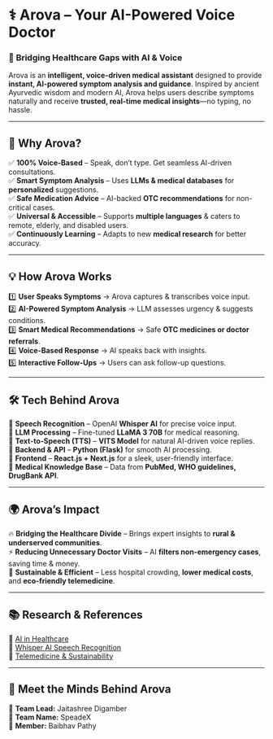 # ⚕️ **Arova – Your AI-Powered Voice Doctor**  

### 🏥 **Bridging Healthcare Gaps with AI & Voice**  
Arova is an **intelligent, voice-driven medical assistant** designed to provide **instant, AI-powered symptom analysis and guidance**. Inspired by ancient Ayurvedic wisdom and modern AI, Arova helps users describe symptoms naturally and receive **trusted, real-time medical insights**—no typing, no hassle.  

---

## 🚀 **Why Arova?**  
✅ **100% Voice-Based** – Speak, don’t type. Get seamless AI-driven consultations.  
✅ **Smart Symptom Analysis** – Uses **LLMs & medical databases** for **personalized** suggestions.  
✅ **Safe Medication Advice** – AI-backed **OTC recommendations** for non-critical cases.  
✅ **Universal & Accessible** – Supports **multiple languages** & caters to remote, elderly, and disabled users.  
✅ **Continuously Learning** – Adapts to new **medical research** for better accuracy.  

---

## 💡 **How Arova Works**  
1️⃣ **User Speaks Symptoms** → Arova captures & transcribes voice input.  
2️⃣ **AI-Powered Symptom Analysis** → LLM assesses urgency & suggests conditions.  
3️⃣ **Smart Medical Recommendations** → Safe **OTC medicines or doctor referrals**.  
4️⃣ **Voice-Based Response** → AI speaks back with insights.  
5️⃣ **Interactive Follow-Ups** → Users can ask follow-up questions.  

---

## 🛠️ **Tech Behind Arova**  
🔹 **Speech Recognition** – OpenAI **Whisper AI** for precise voice input.  
🔹 **LLM Processing** – Fine-tuned **LLaMA 3 70B** for medical reasoning.  
🔹 **Text-to-Speech (TTS)** – **VITS Model** for natural AI-driven voice replies.  
🔹 **Backend & API** – **Python (Flask)** for smooth AI processing.  
🔹 **Frontend** – **React.js + Next.js** for a sleek, user-friendly interface.  
🔹 **Medical Knowledge Base** – Data from **PubMed, WHO guidelines, DrugBank API**.  

---

## 🌍 **Arova’s Impact**  
🔥 **Bridging the Healthcare Divide** – Brings expert insights to **rural & underserved communities**.  
⚡ **Reducing Unnecessary Doctor Visits** – AI **filters non-emergency cases**, saving time & money.  
🌿 **Sustainable & Efficient** – Less hospital crowding, **lower medical costs**, and **eco-friendly telemedicine**.  

---

## 📚 **Research & References**  
🔗 [AI in Healthcare](https://www.nature.com/articles/s41746-021-00427-4)  
🔗 [Whisper AI Speech Recognition](https://openai.com/research/whisper)  
🔗 [Telemedicine & Sustainability](https://www.mdpi.com/1660-4601/18/19/10280)  

---

## 🤝 **Meet the Minds Behind Arova**  
👤 **Team Lead:** Jaitashree Digamber  
👥 **Team Name:** SpeadeX  
👤 **Member:** Baibhav Pathy  

